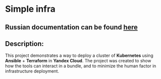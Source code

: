 # Simple infra
## Russian documentation can be found [here](./docs/rus_README.md)
## Description:
This project demonstrates a way to deploy a cluster of **Kubernetes** using **Ansible** + **Terraform** in **Yandex Cloud**.
The project was created to show how the tools can interact in a bundle, and to minimize the human factor in infrastructure deployment.
